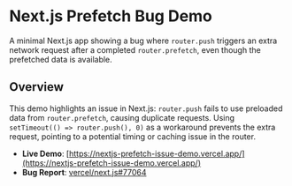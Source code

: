 # Next.js Prefetch Bug Demo

A minimal Next.js app showing a bug where `router.push` triggers an extra network request after a completed `router.prefetch`, even though the prefetched data is available.

## Overview

This demo highlights an issue in Next.js: `router.push` fails to use preloaded data from `router.prefetch`, causing duplicate requests. Using `setTimeout(() => router.push(), 0)` as a workaround prevents the extra request, pointing to a potential timing or caching issue in the router.

- **Live Demo**: [https://nextjs-prefetch-issue-demo.vercel.app/](https://nextjs-prefetch-issue-demo.vercel.app/)
- **Bug Report**: [vercel/next.js#77064](https://github.com/vercel/next.js/issues/77064)
